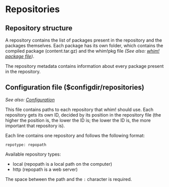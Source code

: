 # Repositories

## Repository structure

A repository contains the list of packages present in the repository and the packages themselves. Each package has its own folder, which contains the compiled package (content.tar.gz) and the whim!pkg file *(See also: [whim! package file](packages.md))*.

The repository metadata contains information about every package present in the repository.

## Configuration file ($configdir/repositories)

*See also: [Configuration](configuration.md)*

This file contains paths to each repository that whim! should use. Each repository gets its own ID, decided by its position in the repository file (the higher the position is, the lower the ID is; the lower the ID is, the more important that repository is).

Each line contains one repository and follows the following format:

```
repotype: repopath
```

Available repository types:

- local (repopath is a local path on the computer)
- http (repopath is a web server)

The space between the path and the ``:`` character is required.
